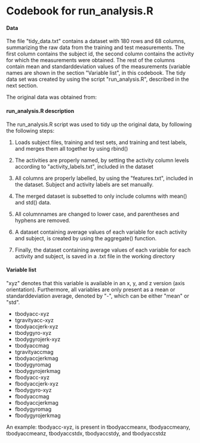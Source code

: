 Codebook for run_analysis.R
============================
#### Data
The file "tidy_data.txt" contains a dataset with 180 rows and 68 columns, summarizing the raw data from the training and test measurements. The first column contains the subject id, the second column contains the activity for which the measurements were obtained. The rest of the columns contain mean and standarddeviation values of the measurements (variable names are shown in the section "Variable list", in this codebook.
The tidy data set was created by using the script "run_analysis.R", described in the next section.

The original data was obtained from:

#### run_analysis.R description
The run_analysis.R script was used to tidy up the original data, by following the following steps:
1. Loads subject files, training and test sets, and training and test labels, and merges them all together by using rbind()

2. The activities are properly named, by setting the activity column levels according to "activity_labels.txt", included in the dataset

3. All columns are properly labelled, by using the "features.txt", included in the dataset. Subject and activity labels are set manually.

4. The merged dataset is subsetted to only include columns with mean() and std() data.

5. All columnnames are changed to lower case, and parentheses and hyphens are removed.

6. A dataset containing average values of each variable for each activity and subject, is created by using the aggregate() function.

7. Finally, the dataset containing average values of each variable for each activity and subject, is saved in a .txt file in the working directory

#### Variable list
"xyz" denotes that this variable is available in an x, y, and z version (axis orientation).
Furthermore, all variables are only present as a mean or standarddeviation average, denoted by "-", which can be either "mean" or "std".

* tbodyacc-xyz
* tgravityacc-xyz
* tbodyaccjerk-xyz
* tbodygyro-xyz
* tbodygyrojerk-xyz
* tbodyaccmag
* tgravityaccmag
* tbodyaccjerkmag
* tbodygyromag
* tbodygyrojerkmag
* fbodyacc-xyz
* fbodyaccjerk-xyz
* fbodygyro-xyz
* fbodyaccmag
* fbodyaccjerkmag
* fbodygyromag
* fbodygyrojerkmag

An example: tbodyacc-xyz, is present in tbodyaccmeanx, tbodyaccmeany, tbodyaccmeanz, tbodyaccstdx, tbodyaccstdy, and tbodyaccstdz
